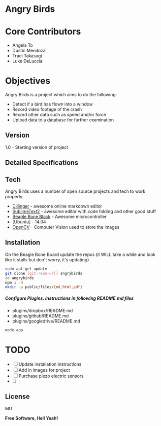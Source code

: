 Angry Birds
=========

Core Contributors
=================
  - Angela To
  - Dustin Mendoza
  - Traci Takasugi
  - Luke DeLuccia

Objectives
==========

Angry Birds is a project which aims to do the following:
  - Detect if a bird has flown into a window
  - Record video footage of the crash
  - Record other data such as speed and/or force
  - Upload data to a database for further examination

Version
-------

1.0 - Starting version of project

Detailed Specifications
-----------------------

Tech
-----------

Angry Birds uses a number of open source projects and tech to work properly:

* [Dillinger] - awesome online markdown editor
* [SublimeText2] - awesome editor with code folding and other good stuff
* [Beagle Bone Black] - Awesome microcontroller
* [Ubuntu] - 14.04 
* [OpenCV] - Computer Vision used to store the images

Installation
--------------

On the Beagle Bone Board update the repos (it WILL take a while and look like it stalls but don't worry, it's updating)

```sh
sudo apt-get update
git clone [git-repo-url] angrybirds
cd angrybirds
npm i -d
mkdir -p public/files/{md,html,pdf}
```

##### Configure Plugins. Instructions in following README.md files

* plugins/dropbox/README.md
* plugins/github/README.md
* plugins/googledrive/README.md

```sh
node app
```

TODO
====
- [ ] Update installation instructions
- [ ] Add in images for project
- [ ] Purchase piezo electric sensors
- [ ] 

License
----

MIT


**Free Software, Hell Yeah!**

[Beagle Bone Black]:http://beagleboard.org/Products/BeagleBone+Black
[Dillinger]:http://dillinger.io/
[SublimeText2]:http://www.sublimetext.com/
[OpenCV]:http://opencv.org/